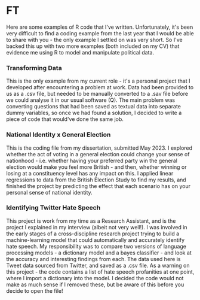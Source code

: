 # FT

Here are some examples of R code that I've written. Unfortunately, it's been very difficult to find a coding example from the last year that I would be able to share with you - the only example I settled on was very short. So I've backed this up with two more examples (both included on my CV) that evidence me using R to model and manipulate political data.

### Transforming Data ###
This is the only example from my current role - it's a personal project that I developed after encountering a problem at work. Data had been provided to us as a .csv file, but needed to be manually converted to a .sav file before we could analyse it in our usual software (Q). The main problem was converting questions that had been saved as textual data into separate dummy variables, so once we had found a solution, I decided to write a piece of code that would've done the same job.


### National Identity x General Election ###
This is the coding file from my dissertation, submitted May 2023. I explored whether the act of voting in a general election could change your sense of nationhood - i.e. whether having your preferred party win the general election would make you feel more British - and then, whether winning or losing at a constituency level has any impact on this. I applied linear regressions to data from the British Election Study to find my results, and finished the project by predicting the effect that each scenario has on your personal sense of national identity.


### Identifying Twitter Hate Speech ###
This project is work from my time as a Research Assistant, and is the project I explained in my interview (albeit not very well!). I was involved in the early stages of a cross-discipline research project trying to build a machine-learning model that could automatically and accurately identify hate speech. My responsibility was to compare two versions of language processing models - a dictionary model and a bayes classifier - and look at the accuracy and interesting findings from each. The data used here is Tweet data sourced from Twitter, and saved as a .csv file. As a warning on this project - the code contains a list of hate speech profanities at one point, where I import a dictionary into the model. I decided the code would not make as much sense if I removed these, but be aware of this before you decide to open the file!

